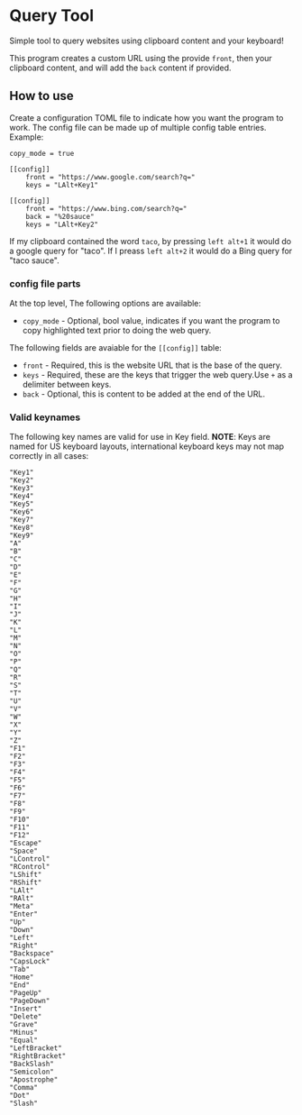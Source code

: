 # Query Tool

Simple tool to query websites using clipboard content and your keyboard!

This program creates a custom URL using  the provide `front`,  then your clipboard content, and
will add the `back` content if provided.

## How to use

Create a configuration TOML file to indicate how you want the program to work.
The config file can be made up of multiple config table entries.
Example:

```
copy_mode = true

[[config]]
    front = "https://www.google.com/search?q="
    keys = "LAlt+Key1"

[[config]]
    front = "https://www.bing.com/search?q="
    back = "%20sauce"
    keys = "LAlt+Key2"
```

If my clipboard contained the word `taco`, by pressing `left alt+1` it would do a google query for "taco".
If I preass `left alt+2` it would do a Bing query for "taco sauce".

### config file parts

At the top level, The following options are available:

- `copy_mode` - Optional, bool value, indicates if you want the program to copy highlighted text prior to doing the web query.

The following fields are avaiable for the `[[config]]` table:
- `front` - Required, this is the website URL that is the base of the query.
- `keys` - Required, these are the keys that trigger the web query.Use `+` as a delimiter between keys.
- `back` - Optional, this is content to be added at the end of the URL.

### Valid keynames

The following key names are valid for use in Key field.
**NOTE**: Keys are named for US keyboard layouts, international keyboard keys may not map correctly in all cases:

```
"Key1"
"Key2"
"Key3"
"Key4"
"Key5"
"Key6"
"Key7"
"Key8"
"Key9"
"A"
"B"
"C"
"D"
"E"
"F"
"G"
"H"
"I"
"J"
"K"
"L"
"M"
"N"
"O"
"P"
"Q"
"R"
"S"
"T"
"U"
"V"
"W"
"X"
"Y"
"Z"
"F1"
"F2"
"F3"
"F4"
"F5"
"F6"
"F7"
"F8"
"F9"
"F10"
"F11"
"F12"
"Escape"
"Space"
"LControl"
"RControl"
"LShift"
"RShift"
"LAlt"
"RAlt"
"Meta"
"Enter"
"Up"
"Down"
"Left"
"Right"
"Backspace"
"CapsLock"
"Tab"
"Home"
"End"
"PageUp"
"PageDown"
"Insert"
"Delete"
"Grave"
"Minus"
"Equal"
"LeftBracket"
"RightBracket"
"BackSlash"
"Semicolon"
"Apostrophe"
"Comma"
"Dot"
"Slash"
```
